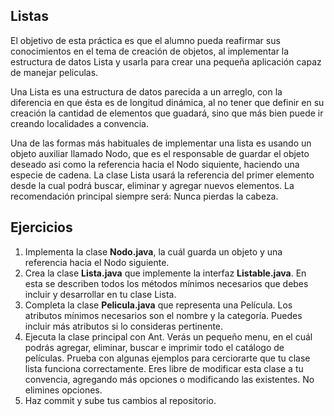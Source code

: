 ## Listas

El objetivo de esta práctica es que el alumno pueda reafirmar sus conocimientos en el tema de creación de objetos, al implementar la estructura de datos Lista y usarla para crear una pequeña aplicación capaz de manejar peliculas.

Una Lista es una estructura de datos parecida a un arreglo, con la diferencia en que ésta es de longitud dinámica, al no tener que definir en su creación la cantidad de elementos que guadará, sino que más bien puede ir creando localidades a convencia. 

Una de las formas más habituales de implementar una lista es usando un objeto auxiliar llamado Nodo, que es el responsable de guardar el objeto deseado asi como la referencia hacia el Nodo siquiente, haciendo una especie de cadena. La clase Lista usará la referencia del primer elemento desde la cual podrá buscar, eliminar y agregar nuevos elementos. La recomendación principal siempre será: Nunca pierdas la cabeza.


## Ejercicios
1. Implementa la clase **Nodo.java**, la cuál guarda un objeto y una referencia hacia el Nodo siguiente.
2. Crea la clase **Lista.java** que implemente la interfaz **Listable.java**. En esta se describen todos los métodos mínimos necesarios que debes incluir y desarrollar en tu clase Lista.
3. Completa la clase **Pelicula.java** que representa una Película. Los atributos mínimos necesarios son el nombre y la categoría. Puedes incluir más atributos si lo consideras pertinente. 
4. Ejecuta la clase principal con Ant. Verás un pequeño menu, en el cuál podrás agregar, eliminar, buscar e imprimir todo el catálogo de películas. Prueba con algunas ejemplos para cerciorarte que tu clase lista funciona correctamente. Eres libre de modificar esta clase a tu convencia, agregando más opciones o modificando las existentes. No elimines opciones.
5. Haz commit y sube tus cambios al repositorio.
